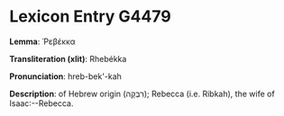 # Lexicon Entry G4479

**Lemma**: Ῥεβέκκα

**Transliteration (xlit)**: Rhebékka

**Pronunciation**: hreb-bek'-kah

**Description**:
of Hebrew origin (רִבְקָה); Rebecca (i.e. Ribkah), the wife of Isaac:--Rebecca.
